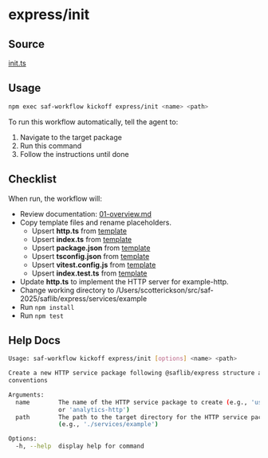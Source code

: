 # express/init

## Source

[init.ts](https://github.com/sderickson/saflib/blob/main/express/workflows/init.ts)

## Usage

```bash
npm exec saf-workflow kickoff express/init <name> <path>
```

To run this workflow automatically, tell the agent to:

1. Navigate to the target package
2. Run this command
3. Follow the instructions until done

## Checklist

When run, the workflow will:

- Review documentation: [01-overview.md](https://github.com/sderickson/saflib/blob/main/express/docs/01-overview.md)
- Copy template files and rename placeholders.
  - Upsert **http.ts** from [template](https://github.com/sderickson/saflib/blob/main/express/workflows/templates/http.ts)
  - Upsert **index.ts** from [template](https://github.com/sderickson/saflib/blob/main/express/workflows/templates/index.ts)
  - Upsert **package.json** from [template](https://github.com/sderickson/saflib/blob/main/express/workflows/templates/package.json)
  - Upsert **tsconfig.json** from [template](https://github.com/sderickson/saflib/blob/main/express/workflows/templates/tsconfig.json)
  - Upsert **vitest.config.js** from [template](https://github.com/sderickson/saflib/blob/main/express/workflows/templates/vitest.config.js)
  - Upsert **index.test.ts** from [template](https://github.com/sderickson/saflib/blob/main/express/workflows/templates/index.test.ts)
- Update **http.ts** to implement the HTTP server for example-http.
- Change working directory to /Users/scotterickson/src/saf-2025/saflib/express/services/example
- Run `npm install`
- Run `npm test`

## Help Docs

```bash
Usage: saf-workflow kickoff express/init [options] <name> <path>

Create a new HTTP service package following @saflib/express structure and
conventions

Arguments:
  name        The name of the HTTP service package to create (e.g., 'user-http'
              or 'analytics-http')
  path        The path to the target directory for the HTTP service package
              (e.g., './services/example')

Options:
  -h, --help  display help for command

```
